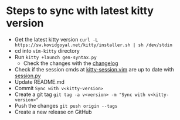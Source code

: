 # Steps to sync with latest kitty version
- Get the latest kitty version `curl -L https://sw.kovidgoyal.net/kitty/installer.sh | sh /dev/stdin`
- cd into `vim-kitty` directory
- Run `kitty +launch gen-syntax.py`
  - Check the changes with the [changelog](https://sw.kovidgoyal.net/kitty/changelog/)
- Check if the session cmds at [kitty-session.vim](syntax/kitty-session.vim) are up to date with [session.py](https://github.com/kovidgoyal/kitty/blob/master/kitty/session.py)
- Update README.md
- Commit `Sync with v<kitty-version>`
- Create a git tag `git tag -a v<version> -m "Sync with v<kitty-version>"`
- Push the changes `git push origin --tags`
- Create a new release on GitHub
